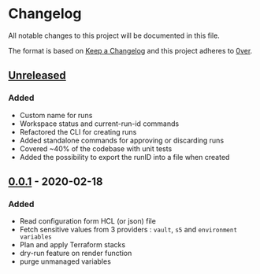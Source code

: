 # Changelog

All notable changes to this project will be documented in this file.

The format is based on [Keep a Changelog](http://keepachangelog.com/en/1.0.0/)
and this project adheres to [0ver](https://0ver.org).

## [Unreleased]

### Added

- Custom name for runs
- Workspace status and current-run-id commands
- Refactored the CLI for creating runs
- Added standalone commands for approving or discarding runs
- Covered ~40% of the codebase with unit tests
- Added the possibility to export the runID into a file when created

## [0.0.1] - 2020-02-18

### Added

- Read configuration form HCL (or json) file
- Fetch sensitive values from 3 providers : `vault`, `s5` and `environment variables`
- Plan and apply Terraform stacks
- dry-run feature on render function
- purge unmanaged variables

[Unreleased]: https://github.com/mvisonneau/tfcw/compare/0.0.1...HEAD
[0.0.1]: https://github.com/mvisonneau/tfcw/tree/0.0.1
